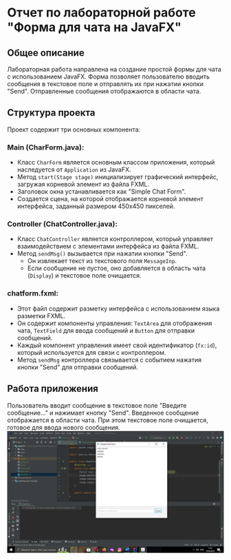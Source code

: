 # Отчет по лабораторной работе "Форма для чата на JavaFX"

## Общее описание
Лабораторная работа направлена на создание простой формы для чата с использованием JavaFX. Форма позволяет пользователю вводить сообщения в текстовое поле и отправлять их при нажатии кнопки "Send". Отправленные сообщения отображаются в области чата.

## Структура проекта
Проект содержит три основных компонента:

### Main (CharForm.java):
- Класс `CharForm` является основным классом приложения, который наследуется от `Application` из JavaFX.
- Метод `start(Stage stage)` инициализирует графический интерфейс, загружая корневой элемент из файла FXML.
- Заголовок окна устанавливается как "Simple Chat Form".
- Создается сцена, на которой отображается корневой элемент интерфейса, заданный размером 450x450 пикселей.

### Controller (ChatController.java):
- Класс `ChatController` является контроллером, который управляет взаимодействием с элементами интерфейса из файла FXML.
- Метод `sendMsg()` вызывается при нажатии кнопки "Send".
    - Он извлекает текст из текстового поля `MessageInp`.
    - Если сообщение не пустое, оно добавляется в область чата (`Display`) и текстовое поле очищается.

### chatform.fxml:
- Этот файл содержит разметку интерфейса с использованием языка разметки FXML.
- Он содержит компоненты управления: `TextArea` для отображения чата, `TextField` для ввода сообщений и `Button` для отправки сообщений.
- Каждый компонент управления имеет свой идентификатор (`fx:id`), который используется для связи с контроллером.
- Метод `sendMsg` контроллера связывается с событием нажатия кнопки "Send" для отправки сообщений.

## Работа приложения
Пользователь вводит сообщение в текстовое поле "Введите сообщение..." и нажимает кнопку "Send". Введенное сообщение отображается в области чата. При этом текстовое поле очищается, готовое для ввода нового сообщения.
![Отладка кода](img.png)
